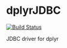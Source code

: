 # dplyrJDBC #

[![Build Status](https://travis-ci.org/jimhester/dplyrJDBC.png?branch=master)](https://travis-ci.org/jimhester/dplyrJDBC)

JDBC driver for dplyr
